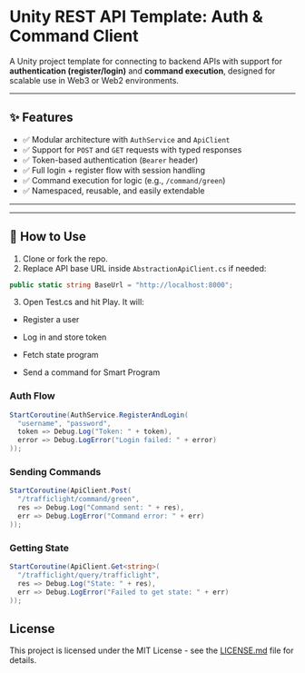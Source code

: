 # Unity REST API Template: Auth & Command Client

A Unity project template for connecting to backend APIs with support for **authentication (register/login)** and **command execution**, designed for scalable use in Web3 or Web2 environments.

---

## ✨ Features

- ✅ Modular architecture with `AuthService` and `ApiClient`
- ✅ Support for `POST` and `GET` requests with typed responses 
- ✅ Token-based authentication (`Bearer` header)
- ✅ Full login + register flow with session handling
- ✅ Command execution for logic (e.g., `/command/green`)
- ✅ Namespaced, reusable, and easily extendable

---


---

## 🚀 How to Use

1. Clone or fork the repo.
2. Replace API base URL inside `AbstractionApiClient.cs` if needed:

```csharp
public static string BaseUrl = "http://localhost:8000";
```

3. Open Test.cs and hit Play. It will:

- Register a user

- Log in and store token

- Fetch state program

- Send a command for Smart Program

###  Auth Flow

```csharp
StartCoroutine(AuthService.RegisterAndLogin(
  "username", "password",
  token => Debug.Log("Token: " + token),
  error => Debug.LogError("Login failed: " + error)
));
```

###  Sending Commands

```csharp
StartCoroutine(ApiClient.Post(
  "/trafficlight/command/green",
  res => Debug.Log("Command sent: " + res),
  err => Debug.LogError("Command error: " + err)
));

```

###   Getting State

```csharp
StartCoroutine(ApiClient.Get<string>(
  "/trafficlight/query/trafficlight",
  res => Debug.Log("State: " + res),
  err => Debug.LogError("Failed to get state: " + err)
));

```
## License

This project is licensed under the MIT License - see the [LICENSE.md](LICENSE.md) file for details.